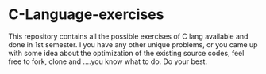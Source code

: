 # C-Language-exercises
This repository contains all the possible exercises of C lang available and done in 1st semester. I you have any other unique problems, or you came up with some idea about the optimization of the existing source codes, feel free to fork, clone and ....you know what to do. Do your best.

